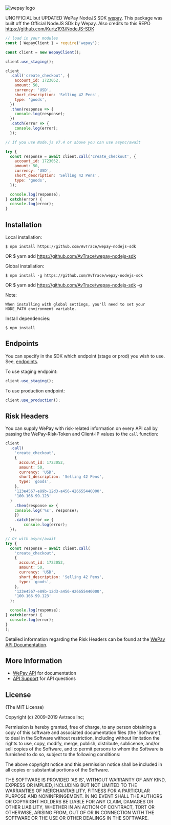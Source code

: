 ![wepay logo](https://go.wepay.com/static/images/logo.svg)

UNOFFICIAL but UPDATED WePay NodeJS SDK [wepay](https://www.wepay.com).
This package was built off the Official NodeJS SDk by Wepay.
Also credits to this REPO https://github.com/Kurtz193/NodeJS-SDK

```js
// load in your modules
const { WepayClient } = require('wepay');

const client = new WepayClient();

client.use_staging();

client
  .call('create_checkout', {
    account_id: 1723052,
    amount: 50,
    currency: 'USD',
    short_description: 'Selling 42 Pens',
    type: 'goods',
  })
  .then(response => {
    console.log(response);
  })
  .catch(error => {
    console.log(error);
  });

// If you use Node.js v7.4 or above you can use async/await

try {
  const response = await client.call('create_checkout', {
    account_id: 1723052,
    amount: 50,
    currency: 'USD',
    short_description: 'Selling 42 Pens',
    type: 'goods',
  });

  console.log(response);
} catch(error) {
  console.log(error);
}
```

## Installation

Local installation:

    $ npm install https://github.com/AvTrace/wepay-nodejs-sdk
  OR
    $ yarn add https://github.com/AvTrace/wepay-nodejs-sdk

Global installation:

    $ npm install -g https://github.com/AvTrace/wepay-nodejs-sdk
  OR
    $ yarn add https://github.com/AvTrace/wepay-nodejs-sdk -g 

Note:

    When installing with global settings, you'll need to set your NODE_PATH environment variable.

Install dependencies:

    $ npm install

## Endpoints

You can specify in the SDK which endpoint (stage or prod) you wish to use. See, [endpoints](https://stage.wepay.com/developer/reference/endpoints).

To use staging endpoint:

```js
client.use_staging();
```

To use production endpoint:

```js
client.use_production();
```

## Risk Headers

You can supply WePay with risk-related information on every API call by passing the WePay-Risk-Token and Client-IP values to the `call` function:

```js
client
  .call(
    'create_checkout',
    {
      account_id: 1723052,
      amount: 50,
      currency: 'USD',
      short_description: 'Selling 42 Pens',
      type: 'goods',
    },
    '123e4567-e89b-12d3-a456-426655440000',
    '100.166.99.123'
  )
	.then(response => {
    console.log('%s', response);
	})
	.catch(error => {
		console.log(error);
  });

// Or with async/await
try {
  const response = await client.call(
    'create_checkout',
    {
      account_id: 1723052,
      amount: 50,
      currency: 'USD',
      short_description: 'Selling 42 Pens',
      type: 'goods',
    },
    '123e4567-e89b-12d3-a456-426655440000',
    '100.166.99.123'
  );

  console.log(response);
} catch(error) {
  console.log(error);
}
);
```

Detailed information regarding the Risk Headers can be found at the [WePay API Documentation](https://developer.wepay.com/reference/risk_headers).

## More Information

* [WePay API](https://www.wepay.com/developer) for documentation
* [API Support](https://support.wepay.com) for API questions

## License

(The MIT License)

Copyright (c) 2009-2019 Avtrace Inc;

Permission is hereby granted, free of charge, to any person obtaining
a copy of this software and associated documentation files (the
'Software'), to deal in the Software without restriction, including
without limitation the rights to use, copy, modify, merge, publish,
distribute, sublicense, and/or sell copies of the Software, and to
permit persons to whom the Software is furnished to do so, subject to
the following conditions:

The above copyright notice and this permission notice shall be
included in all copies or substantial portions of the Software.

THE SOFTWARE IS PROVIDED 'AS IS', WITHOUT WARRANTY OF ANY KIND,
EXPRESS OR IMPLIED, INCLUDING BUT NOT LIMITED TO THE WARRANTIES OF
MERCHANTABILITY, FITNESS FOR A PARTICULAR PURPOSE AND NONINFRINGEMENT.
IN NO EVENT SHALL THE AUTHORS OR COPYRIGHT HOLDERS BE LIABLE FOR ANY
CLAIM, DAMAGES OR OTHER LIABILITY, WHETHER IN AN ACTION OF CONTRACT,
TORT OR OTHERWISE, ARISING FROM, OUT OF OR IN CONNECTION WITH THE
SOFTWARE OR THE USE OR OTHER DEALINGS IN THE SOFTWARE.
